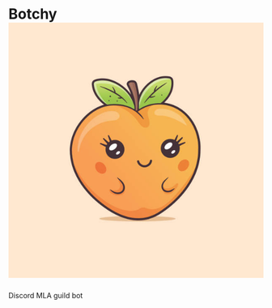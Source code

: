 # Botchy ![Botchy](https://github.com/mezdelex/Botchy/blob/main/Assets/botchy.jpg)

Discord MLA guild bot
